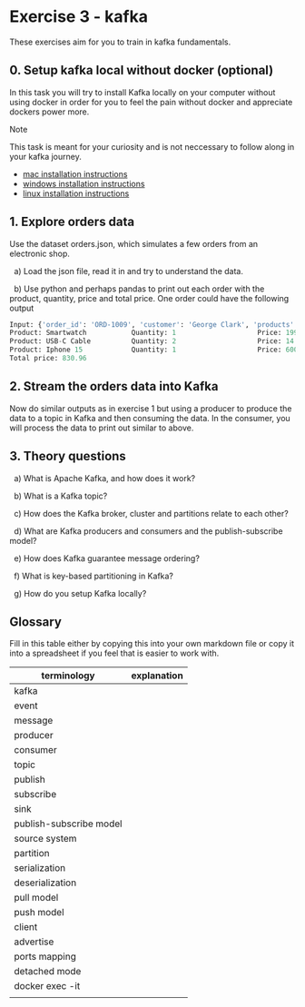 # Exercise 3 - kafka

These exercises aim for you to train in kafka fundamentals.

## 0. Setup kafka local without docker (optional)

In this task you will try to install Kafka locally on your computer without using docker in order for you to feel the pain without docker and appreciate dockers power more.

> [!NOTE]
> This task is meant for your curiosity and is not neccessary to follow along in your kafka journey.

- [mac installation instructions](https://learn.conduktor.io/kafka/how-to-install-apache-kafka-on-mac-without-zookeeper-kraft-mode/)
- [windows installation instructions](https://learn.conduktor.io/kafka/how-to-install-apache-kafka-on-windows-without-zookeeper-kraft-mode/)
- [linux installation instructions](https://learn.conduktor.io/kafka/how-to-install-apache-kafka-on-linux-without-zookeeper-kraft-mode/)

## 1. Explore orders data

Use the dataset orders.json, which simulates a few orders from an electronic shop. 

&nbsp; a) Load the json file, read it in and try to understand the data. 

&nbsp; b) Use python and perhaps pandas to print out each order with the product, quantity, price and total price. One order could have the following output 

```python
Input: {'order_id': 'ORD-1009', 'customer': 'George Clark', 'products': [{'name': 'Smartwatch', 'price': 199.99, 'quantity': 1}, {'name': 'USB-C Cable', 'price': 14.99, 'quantity': 2}, {'name': 'Iphone 15', 'price': 600.99, 'quantity': 1}], 'order_date': '2024-01-17', 'status': 'Processing'}
Product: Smartwatch           Quantity: 1                    Price: 199.99              
Product: USB-C Cable          Quantity: 2                    Price: 14.99               
Product: Iphone 15            Quantity: 1                    Price: 600.99              
Total price: 830.96
```


## 2. Stream the orders data into Kafka

Now do similar outputs as in exercise 1 but using a producer to produce the data to a topic in Kafka and then consuming the data. In the consumer, you will process the data to print out similar to above. 


## 3. Theory questions

&nbsp; a) What is Apache Kafka, and how does it work?

&nbsp; b) What is a Kafka topic?

&nbsp; c) How does the Kafka broker, cluster and partitions relate to each other?

&nbsp; d) What are Kafka producers and consumers and the publish-subscribe model?

&nbsp; e) How does Kafka guarantee message ordering?

&nbsp; f) What is key-based partitioning in Kafka?

&nbsp; g) How do you setup Kafka locally? 


## Glossary

Fill in this table either by copying this into your own markdown file or copy it into a spreadsheet if you feel that is easier to work with.

| terminology             | explanation |
| ----------------------- | ----------- |
| kafka                   |             |
| event                   |             |
| message                 |             |
| producer                |             |
| consumer                |             |
| topic                   |             |
| publish                 |             |
| subscribe               |             |
| sink                    |             |
| publish-subscribe model |             |
| source system           |             |
| partition               |             |
| serialization           |             |
| deserialization         |             |
| pull model              |             |
| push model              |             |
| client                  |             |
| advertise               |             |
| ports mapping           |             |
| detached mode           |             |
| docker exec -it         |             |
|                         |             |
